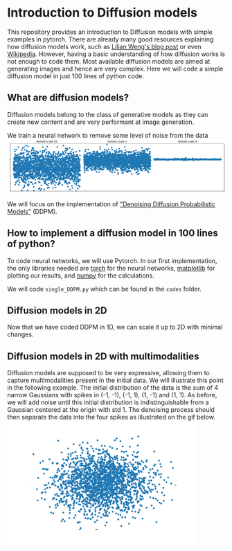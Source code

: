 # Introduction to Diffusion models

This repository provides an introduction to Diffusion models with simple examples in pytorch.
There are already many good resources explaining how diffusion models work, such as [Lilian Weng's blog post](https://lilianweng.github.io/posts/2021-07-11-diffusion-models/) or even [Wikipedia](https://en.wikipedia.org/wiki/Diffusion_model).
However, having a basic understanding of how diffusion works is not enough to code them.
Most available diffusion models are aimed at generating images and hence are very complex.
Here we will code a simple diffusion model in just 100 lines of python code.


## What are diffusion models?

Diffusion models belong to the class of generative models as they can create new content and are very performant at image generation.


We train a neural network to remove some level of noise from the data
![noise scales](assets/noise_scales.png)

We will focus on the implementation of ["Denoising Diffusion Probabilistic Models"](https://proceedings.neurips.cc/paper/2020/file/4c5bcfec8584af0d967f1ab10179ca4b-Paper.pdf) (DDPM).


## How to implement a diffusion model in 100 lines of python?

To code neural networks, we will use Pytorch.
In our first implementation, the only libraries needed are [torch](https://pytorch.org/) for the neural networks, [matplotlib](https://matplotlib.org/) for plotting our results, and [numpy](https://numpy.org/) for the calculations.

We will code `single_DDPM.py` which can be found in the `codes` folder.








## Diffusion models in 2D

Now that we have coded DDPM in 1D, we can scale it up to 2D with minimal changes.



## Diffusion models in 2D with multimodalities

Diffusion models are supposed to be very expressive, allowing them to capture multimodalities present in the initial data.
We will illustrate this point in the following example. The initial distribution of the data is the sum of 4 narrow Gaussians with spikes in (-1, -1), (-1, 1), (1, -1) and (1, 1).
As before, we will add noise until this initial distribution is indistinguishable from a Gaussian centered at the origin with std 1.
The denoising process should then separate the data into the four spikes as illustrated on the gif below.
![Noising and denoising a multimodal distribution](assets/denoising_4.gif)


